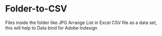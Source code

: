 # Folder-to-CSV
Files inside the folder like JPG Arrange List in Excel CSV file as a data set, this will help to Data bind for Adobe Indesign
